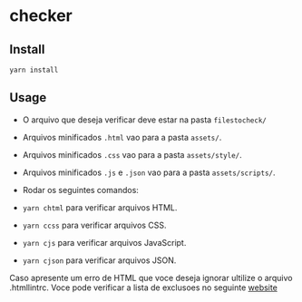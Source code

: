 # checker

## Install

`yarn install`

## Usage

- O arquivo que deseja verificar deve estar na pasta `filestocheck/`

- Arquivos minificados `.html` vao para a pasta `assets/`.
- Arquivos minificados `.css` vao para a pasta `assets/style/`.
- Arquivos minificados `.js` e `.json` vao para a pasta `assets/scripts/`.

- Rodar os seguintes comandos:
- `yarn chtml` para verificar arquivos HTML.
- `yarn ccss` para verificar arquivos CSS.
- `yarn cjs` para verificar arquivos JavaScript.
- `yarn cjson` para verificar arquivos JSON.

Caso apresente um erro de HTML que voce deseja ignorar ultilize o arquivo .htmllintrc. Voce pode verificar a lista de exclusoes no seguinte [website](https://github.com/htmllint/htmllint/wiki/Options)